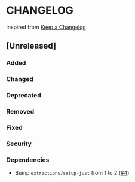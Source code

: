 # CHANGELOG
Inspired from [Keep a Changelog](https://keepachangelog.com/en/1.0.0/)

## [Unreleased]
### Added
### Changed
### Deprecated
### Removed
### Fixed
### Security
### Dependencies
- Bump `extractions/setup-just` from 1 to 2 ([#4](https://github.com/MechanicalFlower/godot-autogen-docs/pull/4))
